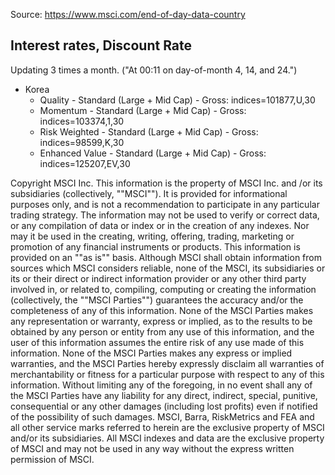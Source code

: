 Source: https://www.msci.com/end-of-day-data-country

## Interest rates, Discount Rate 

Updating 3 times a month. ("At 00:11 on day-of-month 4, 14, and 24.")

* Korea
  * Quality - Standard (Large + Mid Cap) - Gross: indices=101877,U,30
  * Momentum - Standard (Large + Mid Cap) - Gross: indices=103374,1,30
  * Risk Weighted - Standard (Large + Mid Cap) - Gross: indices=98599,K,30
  * Enhanced Value - Standard (Large + Mid Cap) - Gross: indices=125207,EV,30


Copyright MSCI Inc.
This information is the property of MSCI Inc. and /or its subsidiaries (collectively, ""MSCI""). It is provided for informational 
purposes only, and is not a recommendation to participate in any particular trading strategy. The information may not be used to 
verify or correct data, or any compilation of data or index or in the creation of any indexes. Nor may it be used in the creating, 
writing, offering, trading, marketing or promotion of any financial instruments or products. This information is provided on an 
""as is"" basis. Although MSCI shall obtain information from sources which MSCI considers reliable, none of the MSCI, its subsidiaries 
or its or their direct or indirect information provider or any other third party involved in, or related to, compiling, computing or 
creating the information (collectively, the ""MSCI Parties"") guarantees the accuracy and/or the completeness of any of this information. 
None of the MSCI Parties makes any representation or warranty, express or implied, as to the results to be obtained by any person or 
entity from any use of this information, and the user of this information assumes the entire risk of any use made of this information. 
None of the MSCI Parties makes any express or implied warranties, and the MSCI Parties hereby expressly disclaim all warranties of 
merchantability or fitness for a particular purpose with respect to any of this information. Without limiting any of the foregoing, 
in no event shall any of the MSCI Parties have any liability for any direct, indirect, special, punitive, consequential or any other 
damages (including lost profits) even if notified of the possibility of such damages. MSCI, Barra, RiskMetrics and FEA 
and all other service marks referred to herein are the exclusive property of MSCI and/or its subsidiaries. All MSCI indexes and data
are the exclusive property of MSCI and may not be used in any way without the express written permission of MSCI.  
